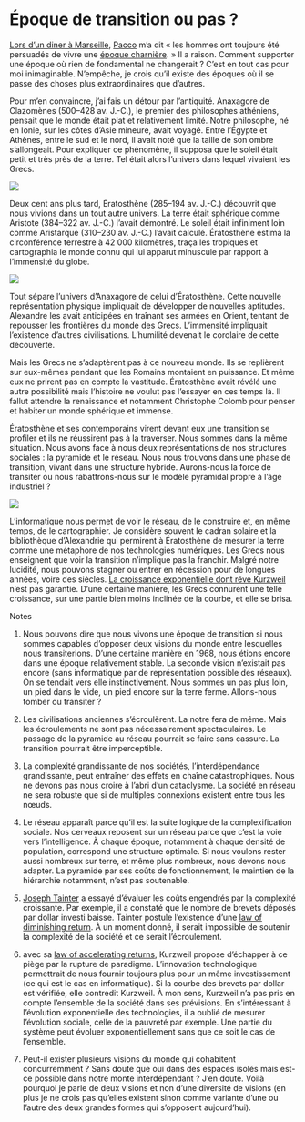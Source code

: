 # Époque de transition ou pas ?

[Lors d’un diner à Marseille](http://tataiza.com/news/chez-etienne-restau-a-marseille), [Pacco](http://www.mae-bd.fr/) m’a dit « les hommes ont toujours été persuadés de vivre une [époque charnière](https://tcrouzet.com/2008/01/09/qu%e2%80%99est-ce-qu%e2%80%99une-epoque-de-transition/). » Il a raison. Comment supporter une époque où rien de fondamental ne changerait ? C’est en tout cas pour moi inimaginable. N’empêche, je crois qu’il existe des époques où il se passe des choses plus extraordinaires que d’autres.<span id="more-786"></span>

Pour m’en convaincre, j’ai fais un détour par l’antiquité. Anaxagore de Clazomènes (500–428 av. J.-C.), le premier des philosophes athéniens, pensait que le monde était plat et relativement limité. Notre philosophe, né en Ionie, sur les côtes d’Asie mineure, avait voyagé. Entre l’Égypte et Athènes, entre le sud et le nord, il avait noté que la taille de son ombre s’allongeait. Pour expliquer ce phénomène, il supposa que le soleil était petit et très près de la terre. Tel était alors l’univers dans lequel vivaient les Grecs.

![](https://tcrouzet.com/images_tc/2008/04/anaxa.gif)

Deux cent ans plus tard, Ératosthène (285–194 av. J.-C.) découvrit que nous vivions dans un tout autre univers. La terre était sphérique comme Aristote (384–322 av. J.-C.) l’avait démontré. Le soleil était infiniment loin comme Aristarque (310–230 av. J.-C.) l’avait calculé. Ératosthène estima la circonférence terrestre à 42 000 kilomètres, traça les tropiques et cartographia le monde connu qui lui apparut minuscule par rapport à l’immensité du globe.

![](https://tcrouzet.com/images_tc/2008/04/beta.gif)

Tout sépare l’univers d’Anaxagore de celui d’Ératosthène. Cette nouvelle représentation physique impliquait de développer de nouvelles aptitudes. Alexandre les avait anticipées en traînant ses armées en Orient, tentant de repousser les frontières du monde des Grecs. L’immensité impliquait l’existence d’autres civilisations. L’humilité devenait le corolaire de cette découverte.

Mais les Grecs ne s’adaptèrent pas à ce nouveau monde. Ils se replièrent sur eux-mêmes pendant que les Romains montaient en puissance. Et même eux ne prirent pas en compte la vastitude. Ératosthène avait révélé une autre possibilité mais l’histoire ne voulut pas l’essayer en ces temps là. Il fallut attendre la renaissance et notamment Christophe Colomb pour penser et habiter un monde sphérique et immense.

Ératosthène et ses contemporains virent devant eux une transition se profiler et ils ne réussirent pas à la traverser. Nous sommes dans la même situation. Nous avons face à nous deux représentations de nos structures sociales : la pyramide et le réseau. Nous nous trouvons dans une phase de transition, vivant dans une structure hybride. Aurons-nous la force de transiter ou nous rabattrons-nous sur le modèle pyramidal propre à l’âge industriel ?

![](https://tcrouzet.com/images_tc/2008/04/network.gif)

L’informatique nous permet de voir le réseau, de le construire et, en même temps, de le cartographier. Je considère souvent le cadran solaire et la bibliothèque d’Alexandrie qui permirent à Ératosthène de mesurer la terre comme une métaphore de nos technologies numériques. Les Grecs nous enseignent que voir la transition n’implique pas la franchir. Malgré notre lucidité, nous pouvons stagner ou entrer en récession pour de longues années, voire des siècles. [La croissance exponentielle dont rêve Kurzweil](https://tcrouzet.com/2007/12/13/kurzweil-l%e2%80%99evolution-exponentielle/) n’est pas garantie. D’une certaine manière, les Grecs connurent une telle croissance, sur une partie bien moins inclinée de la courbe, et elle se brisa.

Notes

1. Nous pouvons dire que nous vivons une époque de transition si nous sommes capables d’opposer deux visions du monde entre lesquelles nous transiterions. D’une certaine manière en 1968, nous étions encore dans une époque relativement stable. La seconde vision n’existait pas encore (sans informatique par de représentation possible des réseaux). On se tendait vers elle instinctivement. Nous sommes un pas plus loin, un pied dans le vide, un pied encore sur la terre ferme. Allons-nous tomber ou transiter ?

2. Les civilisations anciennes s’écroulèrent. La notre fera de même. Mais les écroulements ne sont pas nécessairement spectaculaires. Le passage de la pyramide au réseau pourrait se faire sans cassure. La transition pourrait être imperceptible.

3. La complexité grandissante de nos sociétés, l’interdépendance grandissante, peut entraîner des effets en chaîne catastrophiques. Nous ne devons pas nous croire à l’abri d’un cataclysme. La société en réseau ne sera robuste que si de multiples connexions existent entre tous les nœuds.

4. Le réseau apparaît parce qu’il est la suite logique de la complexification sociale. Nos cerveaux reposent sur un réseau parce que c’est la voie vers l’intelligence. À chaque époque, notamment à chaque densité de population, correspond une structure optimale. Si nous voulons rester aussi nombreux sur terre, et même plus nombreux, nous devons nous adapter. La pyramide par ses coûts de fonctionnement, le maintien de la hiérarchie notamment, n’est pas soutenable.

5. [Joseph Tainter](http://en.wikipedia.org/wiki/Joseph_Tainter) a essayé d’évaluer les coûts engendrés par la complexité croissante. Par exemple, il a constaté que le nombre de brevets déposés par dollar investi baisse. Tainter postule l’existence d’une [law of diminishing return](http://en.wikipedia.org/wiki/Diminishing_returns). À un moment donné, il serait impossible de soutenir la complexité de la société et ce serait l’écroulement.

6. avec sa [law of accelerating returns](https://tcrouzet.com/2007/12/13/kurzweil-l%e2%80%99evolution-exponentielle/), Kurzweil propose d’échapper à ce piège par la rupture de paradigme. L’innovation technologique permettrait de nous fournir toujours plus pour un même investissement (ce qui est le cas en informatique). Si la courbe des brevets par dollar est vérifiée, elle contredit Kurzweil. À mon sens, Kurzweil n’a pas pris en compte l’ensemble de la société dans ses prévisions. En s’intéressant à l’évolution exponentielle des technologies, il a oublié de mesurer l’évolution sociale, celle de la pauvreté par exemple. Une partie du système peut évoluer exponentiellement sans que ce soit le cas de l’ensemble.

7. Peut-il exister plusieurs visions du monde qui cohabitent concurremment ? Sans doute que oui dans des espaces isolés mais est-ce possible dans notre monte interdépendant ? J’en doute. Voilà pourquoi je parle de deux visions et non d’une diversité de visions (en plus je ne crois pas qu’elles existent sinon comme variante d’une ou l’autre des deux grandes formes qui s’opposent aujourd’hui).